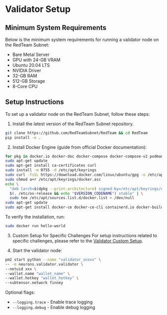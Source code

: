 # Validator Setup

## Minimum System Requirements
Below is the minimum system requirements for running a validator node on the RedTeam Subnet:
- Bare Metal Server
- GPU with 24-GB VRAM
- Ubuntu 20.04 LTS
- NVIDIA Driver
- 32-GB RAM
- 512-GB Storage
- 8-Core CPU

## Setup Instructions
To set up a validator node on the RedTeam Subnet, follow these steps:
1. Install the latest version of the RedTeam Subnet repository.
```bash
git clone https://github.com/RedTeamSubnet/RedTeam && cd RedTeam
pip install -e .
```

2. Install Docker Engine (guide from official Docker documentation):
```bash
for pkg in docker.io docker-doc docker-compose docker-compose-v2 podman-docker containerd runc; do sudo apt-get remove $pkg; done
sudo apt-get update
sudo apt-get install ca-certificates curl
sudo install -m 0755 -d /etc/apt/keyrings
sudo curl -fsSL https://download.docker.com/linux/ubuntu/gpg -o /etc/apt/keyrings/docker.asc
sudo chmod a+r /etc/apt/keyrings/docker.asc
echo \
  "deb [arch=$(dpkg --print-architecture) signed-by=/etc/apt/keyrings/docker.asc] https://download.docker.com/linux/ubuntu \
  $(. /etc/os-release && echo "$VERSION_CODENAME") stable" | \
  sudo tee /etc/apt/sources.list.d/docker.list > /dev/null
sudo apt-get update
sudo apt-get install docker-ce docker-ce-cli containerd.io docker-buildx-plugin docker-compose-plugin
```

To verify the installation, run:
```bash
sudo docker run hello-world
```

3. Custom Setup for Specific Challenges
For setup instructions related to specific challenges, please refer to the [Validator Custom Setup](validator_custom.md).

4. Start the validator node:

```bash
pm2 start python --name "validator_snxxx" \
-- -m neurons.validator.validator \
--netuid xxx \
--wallet.name "wallet_name" \
--wallet.hotkey "wallet_hotkey" \
--subtensor.network finney
```
Optional flags:
- `--logging.trace` - Enable trace logging
- `--logging.debug` - Enable debug logging